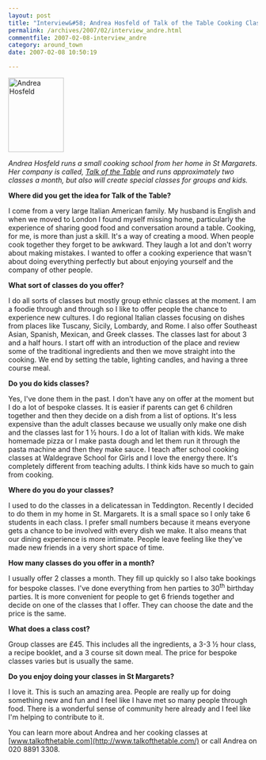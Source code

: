 ```yaml
---
layout: post
title: "Interview&#58; Andrea Hosfeld of Talk of the Table Cooking Classes"
permalink: /archives/2007/02/interview_andre.html
commentfile: 2007-02-08-interview_andre
category: around_town
date: 2007-02-08 10:50:19

---
```


<a href="/assets/images/2007/andrea-in-apron.jpg"><img src="/assets/images/2007/andrea-in-apron-thumb.jpg" width="112" height="150" alt="Andrea Hosfeld" class="photo right" /></a>

*Andrea Hosfeld runs a small cooking school from her home in St Margarets. Her company is called, [Talk of the Table](https://stmargarets.london/directory/other/200611051608) and runs approximately two classes a month, but also will create special classes for groups and kids.*

**Where did you get the idea for Talk of the Table?**

I come from a very large Italian American family. My husband is English and when we moved to London I found myself missing home, particularly the experience of sharing good food and conversation around a table. Cooking, for me, is more than just a skill. It's a way of creating a mood. When people cook together they forget to be awkward. They laugh a lot and don't worry about making mistakes. I wanted to offer a cooking experience that wasn't about doing everything perfectly but about enjoying yourself and the company of other people.

**What sort of classes do you offer?**

I do all sorts of classes but mostly group ethnic classes at the moment. I am a foodie through and through so I like to offer people the chance to experience new cultures. I do regional Italian classes focusing on dishes from places like Tuscany, Sicily, Lombardy, and Rome. I also offer Southeast Asian, Spanish, Mexican, and Greek classes. The classes last for about 3 and a half hours. I start off with an introduction of the place and review some of the traditional ingredients and then we move straight into the cooking. We end by setting the table, lighting candles, and having a three course meal.

**Do you do kids classes?**

Yes, I've done them in the past. I don't have any on offer at the moment but I do a lot of bespoke classes. It is easier if parents can get 6 children together and then they decide on a dish from a list of options. It's less expensive than the adult classes because we usually only make one dish and the classes last for 1 ½ hours. I do a lot of Italian with kids. We make homemade pizza or I make pasta dough and let them run it through the pasta machine and then they make sauce. I teach after school cooking classes at Waldegrave School for Girls and I love the energy there. It's completely different from teaching adults. I think kids have so much to gain from cooking.

**Where do you do your classes?**

I used to do the classes in a delicatessan in Teddington. Recently I decided to do them in my home in St. Margarets. It is a small space so I only take 6 students in each class. I prefer small numbers because it means everyone gets a chance to be involved with every dish we make. It also means that our dining experience is more intimate. People leave feeling like they've made new friends in a very short space of time.

**How many classes do you offer in a month?**

I usually offer 2 classes a month. They fill up quickly so I also take bookings for bespoke classes. I've done everything from hen parties to 30<sup>th</sup> birthday parties. It is more convenient for people to get 6 friends together and decide on one of the classes that I offer. They can choose the date and the price is the same.

**What does a class cost?**

Group classes are £45. This includes all the ingredients, a 3-3 ½ hour class, a recipe booklet, and a 3 course sit down meal. The price for bespoke classes varies but is usually the same.

**Do you enjoy doing your classes in St Margarets?**

I love it. This is such an amazing area. People are really up for doing something new and fun and I feel like I have met so many people through food. There is a wonderful sense of community here already and I feel like I'm helping to contribute to it.

You can learn more about Andrea and her cooking classes at [www.talkofthetable.com](http://www.talkofthetable.com/) or call Andrea on 020 8891 3308.
